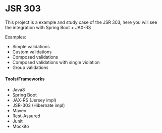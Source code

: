 # JSR 303 

This project is a example and study case of the JSR 303, here you will see the integration with Spring Boot + JAX-RS

Examples:

- Simple validations
- Custom validations
- Composed validations
- Composed validations with single violation
- Group validations

#### Tools/Frameworks

- Java8
- Spring Boot
- JAX-RS (Jersey impl)
- JSR-303 (Hibernate impl)
- Maven
- Rest-Assured
- Junit 
- Mockito